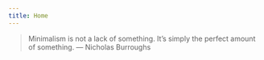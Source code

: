 ```yaml
---
title: Home
---
```

> Minimalism is not a lack of something. It’s simply the perfect amount of something.
> — Nicholas Burroughs
